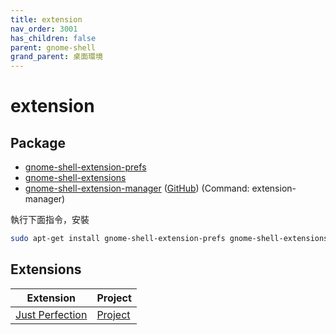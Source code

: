 ```yaml
---
title: extension
nav_order: 3001
has_children: false
parent: gnome-shell
grand_parent: 桌面環境
---
```



# extension

## Package

* [gnome-shell-extension-prefs](https://packages.ubuntu.com/jammy/gnome-shell-extension-prefs)
* [gnome-shell-extensions](https://packages.ubuntu.com/jammy/gnome-shell-extensions)
* [gnome-shell-extension-manager](https://packages.ubuntu.com/jammy/gnome-shell-extension-manager) ([GitHub](https://github.com/mjakeman/extension-manager)) (Command: extension-manager)

執行下面指令，安裝

``` sh
sudo apt-get install gnome-shell-extension-prefs gnome-shell-extensions gnome-shell-extension-manager
```


## Extensions

| Extension | Project |
| --- | --- |
| [Just Perfection](https://extensions.gnome.org/extension/3843/just-perfection/) | [Project](https://gitlab.gnome.org/jrahmatzadeh/just-perfection) |
